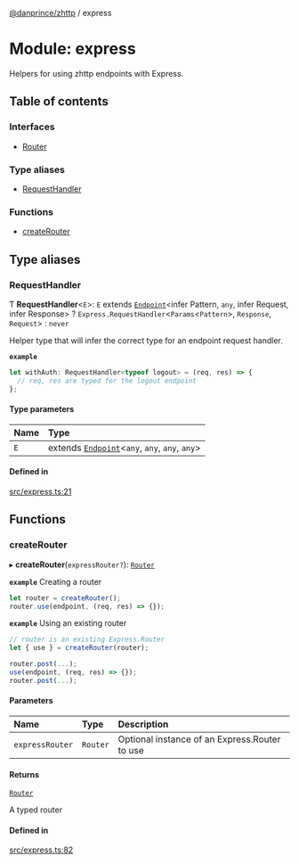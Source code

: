 [@danprince/zhttp](../README.md) / express

# Module: express

Helpers for using zhttp endpoints with Express.

## Table of contents

### Interfaces

- [Router](../interfaces/express.Router.md)

### Type aliases

- [RequestHandler](express.md#requesthandler)

### Functions

- [createRouter](express.md#createrouter)

## Type aliases

### RequestHandler

Ƭ **RequestHandler**<`E`\>: `E` extends [`Endpoint`](index.md#endpoint)<infer Pattern, `any`, infer Request, infer Response\> ? `Express.RequestHandler`<`Params`<`Pattern`\>, `Response`, `Request`\> : `never`

Helper type that will infer the correct type for an endpoint request handler.

**`example`**
```ts
let withAuth: RequestHandler<typeof logout> = (req, res) => {
  // req, res are typed for the logout endpoint
};
```

#### Type parameters

| Name | Type |
| :------ | :------ |
| `E` | extends [`Endpoint`](index.md#endpoint)<`any`, `any`, `any`, `any`\> |

#### Defined in

[src/express.ts:21](https://github.com/danprince/zhttp/blob/45ef93c/src/express.ts#L21)

## Functions

### createRouter

▸ **createRouter**(`expressRouter?`): [`Router`](../interfaces/express.Router.md)

**`example`** Creating a router

```ts
let router = createRouter(); 
router.use(endpoint, (req, res) => {});
```

**`example`** Using an existing router

```ts
// router is an existing Express.Router
let { use } = createRouter(router);

router.post(...);
use(endpoint, (req, res) => {});
router.post(...);
```

#### Parameters

| Name | Type | Description |
| :------ | :------ | :------ |
| `expressRouter` | `Router` | Optional instance of an Express.Router to use |

#### Returns

[`Router`](../interfaces/express.Router.md)

A typed router

#### Defined in

[src/express.ts:82](https://github.com/danprince/zhttp/blob/45ef93c/src/express.ts#L82)
